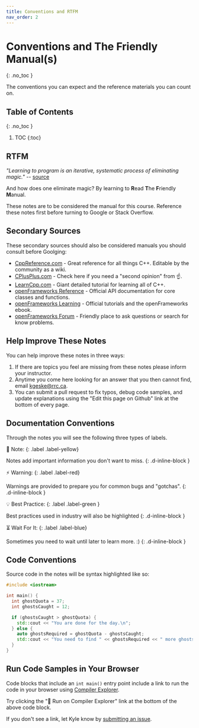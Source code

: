 ```yaml
---
title: Conventions and RTFM
nav_order: 2
---
```


<!-- prettier-ignore-start -->

# Conventions and The Friendly Manual(s)
{: .no_toc }

The conventions you can expect and the reference materials you can count on.

## Table of Contents
{: .no_toc }

1. TOC
{:toc}

<!-- prettier-ignore-end -->

## RTFM

_"Learning to program is an iterative, systematic process of eliminating magic."_ -- [source](https://sigpwned.com/2012/04/12/learning-to-program/)

And how does one eliminate magic? By learning to **R**ead **T**he **F**riendly **M**anual.

These notes are to be considered the manual for this course. Reference these notes first before turning to Google or Stack Overflow.

## Secondary Sources

These secondary sources should also be considered manuals you should consult before Goolging:

- [CppReference.com](https://en.cppreference.com/w/) - Great reference for all things C++. Editable by the community as a wiki.
- [CPlusPlus.com](https://www.cplusplus.com/reference/) - Check here if you need a "second opinion" from ☝️.
- [LearnCpp.com](https://www.learncpp.com/) - Giant detailed tutorial for learning all of C++.
- [openFrameworks Reference](https://openframeworks.cc/documentation/) - Official API documentation for core classes and functions.
- [openFrameworks Learning](https://openframeworks.cc/learning/) - Official tutorials and the openFrameworks ebook.
- [openFrameworks Forum](https://forum.openframeworks.cc/) - Friendly place to ask questions or search for know problems.

## Help Improve These Notes

You can help improve these notes in three ways:

1. If there are topics you feel are missing from these notes please inform your instructor.
2. Anytime you come here looking for an answer that you then cannot find, email <a href="mailto:kgeske@rrc.ca">kgeske@rrc.ca</a>.
3. You can submit a pull request to fix typos, debug code samples, and update explanations using the "Edit this page on Github" link at the bottom of every page.

## Documentation Conventions

Through the notes you will see the following three types of labels.

🎵 Note:
{: .label .label-yellow}

Notes add important information you don't want to miss.
{: .d-inline-block }

⚡ Warning:
{: .label .label-red}

Warnings are provided to prepare you for common bugs and "gotchas".
{: .d-inline-block }

💡 Best Practice:
{: .label .label-green }

Best practices used in industry will also be highlighted
{: .d-inline-block }

⏳ Wait For It:
{: .label .label-blue}

Sometimes you need to wait until later to learn more. :)
{: .d-inline-block }

## Code Conventions

Source code in the notes will be syntax highlighted like so:

```cpp
#include <iostream>

int main() {
  int ghostQuota = 37;
  int ghostsCaught = 12;

  if (ghostsCaught > ghostQuota) {
    std::cout << "You are done for the day.\n";
  } else {
    auto ghostsRequired = ghostQuota - ghostsCaught;
    std::cout << "You need to find " << ghostsRequired << " more ghosts. 👻\n";
  }
}
```

## Run Code Samples in Your Browser

Code blocks that include an `int main()` entry point include a link to run the code in your browser using [Compiler Explorer](https://godbolt.org/).

Try clicking the "🚀 Run on Compiler Explorer" link at the bottom of the above code block.

If you don't see a link, let Kyle know by [submitting an issue](https://github.com/stungeye/Programming-1-Notes/issues).
